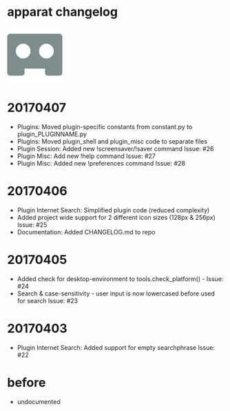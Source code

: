apparat changelog
==========

![logo](https://raw.githubusercontent.com/yafp/apparat/master/apparat/gfx/core/128/appIcon.png)


# 20170407
* Plugins: Moved plugin-specific constants from constant.py to plugin_PLUGINNAME.py
* Plugins: Moved plugin_shell and plugin_misc code to separate files
* Plugin Session: Added new !screensaver/!saver command                                 Issue: #26
* Plugin Misc: Add new !help command                                                    Issue: #27
* Plugin Misc: Added new !preferences command                                           Issue: #28


# 20170406
* Plugin Internet Search: Simplified plugin code (reduced complexity)
* Added project wide support for 2 different icon sizes (128px & 256px)                 Issue: #25
* Documentation: Added CHANGELOG.md to repo


# 20170405
* Added check for desktop-environment to tools.check_platform() -                       Issue: #24
* Search & case-sensitivity - user input is now lowercased before used for search       Issue: #23


# 20170403
* Plugin Internet Search: Added support for empty searchphrase                          Issue: #22


# before
* undocumented
